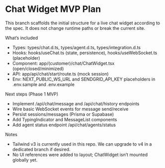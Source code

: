 # Chat Widget MVP Plan

This branch scaffolds the initial structure for a live chat widget according to the spec. It does not change runtime paths or break the current site.

What’s included
- Types: types/chat.d.ts, types/agent.d.ts, types/integration.d.ts
- Hooks: hooks/useChat.ts (state, persistence), hooks/useWebSocket.ts (placeholder)
- Component: app/(customer)/chat/ChatWidget.tsx (open/closed/minimized)
- API: app/api/chat/start/route.ts (mock session)
- Env: NEXT_PUBLIC_WS_URL and SENDGRID_API_KEY placeholders in .env.sample and .env.example

Next steps (Phase 1 MVP)
- Implement /api/chat/message and /api/chat/history endpoints
- Wire basic WebSocket events for message send/receive
- Persist sessions/messages (Prisma or Supabase)
- Add TypingIndicator and MessageList components
- Add agent status endpoint /api/chat/agents/status

Notes
- Tailwind v3 is currently used in this repo. We can upgrade to v4 in a dedicated branch if desired.
- No UI references were added to layout; ChatWidget isn’t mounted globally yet.
